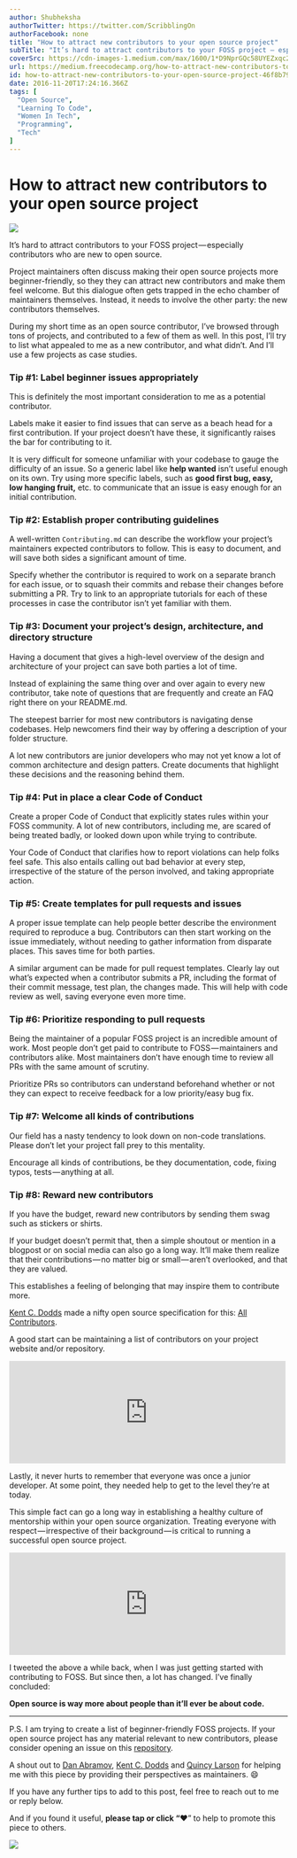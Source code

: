 ```yaml
---
author: Shubheksha
authorTwitter: https://twitter.com/ScribblingOn
authorFacebook: none
title: "How to attract new contributors to your open source project"
subTitle: "It’s hard to attract contributors to your FOSS project — especially contributors who are new to open source...."
coverSrc: https://cdn-images-1.medium.com/max/1600/1*D9NprGQc58UYEZxqc2Tt_A.jpeg
url: https://medium.freecodecamp.org/how-to-attract-new-contributors-to-your-open-source-project-46f8b791d787
id: how-to-attract-new-contributors-to-your-open-source-project-46f8b791d787
date: 2016-11-20T17:24:16.366Z
tags: [
  "Open Source",
  "Learning To Code",
  "Women In Tech",
  "Programming",
  "Tech"
]
---
```

# How to attract new contributors to your open source project



![](https://cdn-images-1.medium.com/max/1600/1*D9NprGQc58UYEZxqc2Tt_A.jpeg)



It’s hard to attract contributors to your FOSS project — especially contributors who are new to open source.

Project maintainers often discuss making their open source projects more beginner-friendly, so they they can attract new contributors and make them feel welcome. But this dialogue often gets trapped in the echo chamber of maintainers themselves. Instead, it needs to involve the other party: the new contributors themselves.

During my short time as an open source contributor, I’ve browsed through tons of projects, and contributed to a few of them as well. In this post, I’ll try to list what appealed to me as a new contributor, and what didn’t. And I’ll use a few projects as case studies.

### Tip #1: Label beginner issues appropriately

This is definitely the most important consideration to me as a potential contributor.

Labels make it easier to find issues that can serve as a beach head for a first contribution. If your project doesn’t have these, it significantly raises the bar for contributing to it.

It is very difficult for someone unfamiliar with your codebase to gauge the difficulty of an issue. So a generic label like **help wanted** isn’t useful enough on its own. Try using more specific labels, such as **good first bug, easy, low hanging fruit,** etc. to communicate that an issue is easy enough for an initial contribution.

### **Tip #2: Establish proper contributing guidelines**

A well-written `Contributing.md` can describe the workflow your project’s maintainers expected contributors to follow. This is easy to document, and will save both sides a significant amount of time.

Specify whether the contributor is required to work on a separate branch for each issue, or to squash their commits and rebase their changes before submitting a PR. Try to link to an appropriate tutorials for each of these processes in case the contributor isn’t yet familiar with them.

### **Tip #3: Document your project’s design, architecture, and directory structure**

Having a document that gives a high-level overview of the design and architecture of your project can save both parties a lot of time.

Instead of explaining the same thing over and over again to every new contributor, take note of questions that are frequently and create an FAQ right there on your README.md.

The steepest barrier for most new contributors is navigating dense codebases. Help newcomers find their way by offering a description of your folder structure.

A lot new contributors are junior developers who may not yet know a lot of common architecture and design patters. Create documents that highlight these decisions and the reasoning behind them.

### **Tip #4: Put in place a clear Code of Conduct**

Create a proper Code of Conduct that explicitly states rules within your FOSS community. A lot of new contributors, including me, are scared of being treated badly, or looked down upon while trying to contribute.

Your Code of Conduct that clarifies how to report violations can help folks feel safe. This also entails calling out bad behavior at every step, irrespective of the stature of the person involved, and taking appropriate action.

### **Tip #5: Create templates for pull requests and issues**

A proper issue template can help people better describe the environment required to reproduce a bug. Contributors can then start working on the issue immediately, without needing to gather information from disparate places. This saves time for both parties.

A similar argument can be made for pull request templates. Clearly lay out what’s expected when a contributor submits a PR, including the format of their commit message, test plan, the changes made. This will help with code review as well, saving everyone even more time.

### **Tip #6: Prioritize responding to pull requests**

Being the maintainer of a popular FOSS project is an incredible amount of work. Most people don’t get paid to contribute to FOSS — maintainers and contributors alike. Most maintainers don’t have enough time to review all PRs with the same amount of scrutiny.

Prioritize PRs so contributors can understand beforehand whether or not they can expect to receive feedback for a low priority/easy bug fix.

### **Tip #7: Welcome all kinds of contributions**

Our field has a nasty tendency to look down on non-code translations. Please don’t let your project fall prey to this mentality.

Encourage all kinds of contributions, be they documentation, code, fixing typos, tests — anything at all.

### Tip #8: Reward new contributors

If you have the budget, reward new contributors by sending them swag such as stickers or shirts.

If your budget doesn’t permit that, then a simple shoutout or mention in a blogpost or on social media can also go a long way. It’ll make them realize that their contributions — no matter big or small — aren’t overlooked, and that they are valued.

This establishes a feeling of belonging that may inspire them to contribute more.

[Kent C. Dodds](https://medium.com/@kentcdodds) made a nifty open source specification for this: [All Contributors](https://github.com/kentcdodds/all-contributors).

A good start can be maintaining a list of contributors on your project website and/or repository.





<iframe data-width="500" data-height="185" width="500" height="185" src="https://medium.freecodecamp.org/media/bbe3ff7e3aeeb5007c7f358c5ea01f9c?postId=46f8b791d787" data-media-id="bbe3ff7e3aeeb5007c7f358c5ea01f9c" data-thumbnail="https://i.embed.ly/1/image?url=https%3A%2F%2Fpbs.twimg.com%2Fprofile_images%2F792819165362987009%2FltYrxTO8_bigger.jpg&amp;key=4fce0568f2ce49e8b54624ef71a8a5bd" allowfullscreen="" frameborder="0"></iframe>





Lastly, it never hurts to remember that everyone was once a junior developer. At some point, they needed help to get to the level they’re at today.

This simple fact can go a long way in establishing a healthy culture of mentorship within your open source organization. Treating everyone with respect — irrespective of their background — is critical to running a successful open source project.





<iframe data-width="500" data-height="185" width="500" height="185" src="https://medium.freecodecamp.org/media/624b9b3830a11e1d63fa0b41030dabbe?postId=46f8b791d787" data-media-id="624b9b3830a11e1d63fa0b41030dabbe" data-thumbnail="https://i.embed.ly/1/image?url=https%3A%2F%2Fpbs.twimg.com%2Fprofile_images%2F792819165362987009%2FltYrxTO8_bigger.jpg&amp;key=4fce0568f2ce49e8b54624ef71a8a5bd" allowfullscreen="" frameborder="0"></iframe>





I tweeted the above a while back, when I was just getting started with contributing to FOSS. But since then, a lot has changed. I’ve finally concluded:

**Open source is way more about people than it’ll ever be about code.**











* * *







P.S. I am trying to create a list of beginner-friendly FOSS projects. If your open source project has any material relevant to new contributors, please consider opening an issue on this [repository](https://github.com/FreeCodeCamp/how-to-contribute-to-open-source/issues).

A shout out to [Dan Abramov](https://medium.com/@dan_abramov), [Kent C. Dodds](https://medium.com/@kentcdodds) and [Quincy Larson](https://medium.com/@quincylarson) for helping me with this piece by providing their perspectives as maintainers. 😄

If you have any further tips to add to this post, feel free to reach out to me or reply below.

And if you found it useful, **please tap or click “︎**❤” to help to promote this piece to others.



![](https://cdn-images-1.medium.com/max/1600/1*L-UrDWXiwdc5hHgjzlRDjg.gif)










